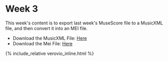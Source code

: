 # Week 3
 This week's content is to export last week's MuseScore file to a MusicXML file, and then convert it into an MEI file.

- Download the MusicXML File: [Here](Week3.musicxml)
- Download the Mei File: [Here](Week3.mei)

{% include_relative verovio_inline.html %}
